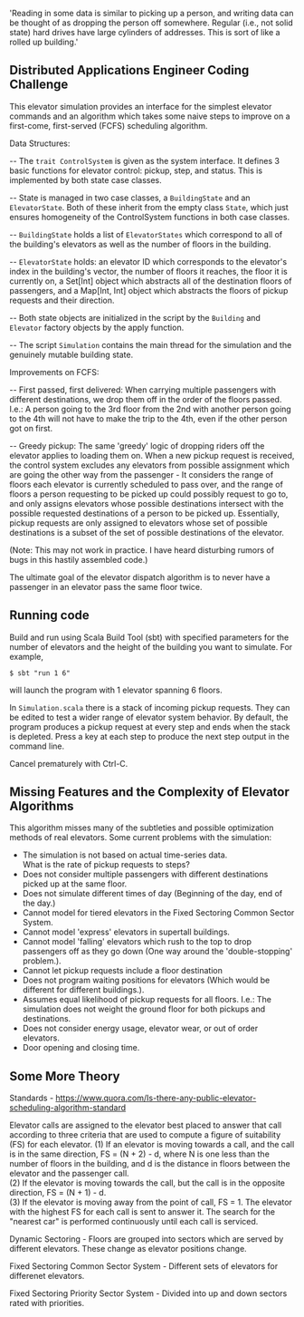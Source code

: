 'Reading in some data is similar to picking up a person, 
and writing data can be thought of as dropping the person 
off somewhere. Regular (i.e., not solid state) hard drives 
have large cylinders of addresses. This is sort of like a rolled up building.'

##  Distributed Applications Engineer Coding Challenge

This elevator simulation provides an interface for the simplest 
elevator commands and an algorithm which takes some naive steps to improve on 
a first-come, first-served (FCFS) scheduling algorithm.  

Data Structures:

-- The `trait ControlSystem` is given as the system interface.
It defines 3 basic functions for elevator control: pickup, step, and status.
This is implemented by both state case classes.

-- State is managed in two case classes, a `BuildingState` and an `ElevatorState`.
Both of these inherit from the empty class `State`, which just ensures 
homogeneity of the ControlSystem functions in both case classes.

-- `BuildingState` holds a list of `ElevatorStates` which correspond to all 
of the building's elevators as well as the number of floors in the building.

-- `ElevatorState` holds: an elevator ID which corresponds to the elevator's index 
in the building's vector, the number of floors it reaches, the floor it is currently on, 
a Set[Int] object which abstracts all of the destination floors of passengers, 
and a Map[Int, Int] object which abstracts the floors of pickup requests and their 
direction.

-- Both state objects are initialized in the script by the `Building` and `Elevator` 
factory objects by the apply function.

-- The script `Simulation` contains the main thread for the simulation and 
the genuinely mutable building state.

Improvements on FCFS:

-- First passed, first delivered:  When carrying multiple passengers with different 
destinations, we drop them off in the order of the floors passed.  I.e.: A person 
going to the 3rd floor from the 2nd with another person going to the 4th will not 
have to make the trip to the 4th, even if the other person got on first.

-- Greedy pickup:  The same 'greedy' logic of dropping riders off the
elevator applies to loading them on.  When a new pickup request is received,
the control system excludes any elevators from possible assignment which are
going the other way from the passenger - It considers the range of floors
each elevator is currently scheduled to pass over, and the range of floors
a person requesting to be picked up could possibly request to go to,
and only assigns elevators whose possible destinations intersect with the
possible requested destinations of a person to be picked up.
Essentially, pickup requests are only assigned to elevators whose set of possible destinations
is a subset of the set of possible destinations of the elevator.

(Note: This may not work in practice.  I have heard disturbing rumors of bugs in
this hastily assembled code.)

The ultimate goal of the elevator dispatch algorithm is to never have a
passenger in an elevator pass the same floor twice.

## Running code

Build and run using Scala Build Tool (sbt) with specified parameters for 
the number of elevators and the height of the building you want to simulate.
For example,

`$ sbt "run 1 6"`

will launch the program with 1 elevator spanning 6 floors.

In `Simulation.scala` there is a stack of incoming pickup requests.  They can be edited to 
test a wider range of elevator system behavior.  By default, the program produces a pickup
request at every step and ends when the stack is depleted.  Press a key at each 
step to produce the next step output in the command line.

Cancel prematurely with Ctrl-C.

##  Missing Features and the Complexity of Elevator Algorithms

This algorithm misses many of the subtleties and possible 
optimization methods of real elevators.  Some current problems with the simulation:

- The simulation is not based on actual time-series data.  
What is the rate of pickup requests to steps? 
- Does not consider multiple passengers with different destinations picked up at the 
same floor.
- Does not simulate different times of day (Beginning of the day, end of the day.)
- Cannot model for tiered elevators in the Fixed Sectoring Common Sector System.
- Cannot model 'express' elevators in supertall buildings.
- Cannot model 'falling' elevators which rush to the top to drop 
passengers off as they go down (One way around the 'double-stopping' problem.).
- Cannot let pickup requests include a floor destination
- Does not program waiting positions for elevators (Which would be different for 
different buildings.). 
- Assumes equal likelihood of pickup requests for all floors.
I.e.: The simulation does not weight the ground floor for both pickups and destinations.
- Does not consider energy usage, elevator wear, or out of order elevators.  
- Door opening and closing time.

## Some More Theory

Standards - https://www.quora.com/Is-there-any-public-elevator-scheduling-algorithm-standard

Elevator calls are assigned to the elevator best 
placed to answer that call according to three criteria 
that are used to compute a figure of suitability (FS)
for each elevator. 
(1) If an elevator is 
moving towards a call, and the call is in the same 
direction, FS = (N + 2) - d, where N is one less 
than the number of floors in the building, and d is 
the distance in floors between the elevator and the passenger call.  
(2) If the elevator is moving towards the call, 
but the call is in the opposite direction, FS = (N + 1) - d.  
(3) If the elevator is moving away from the point of call, 
FS = 1. The elevator with the highest FS for each call is 
sent to answer it. The search for the "nearest car" 
is performed continuously until each call is serviced.

Dynamic Sectoring - Floors are grouped into sectors which are served by different 
elevators.  These change as elevator positions change. 

Fixed Sectoring Common Sector System - Different sets of elevators for differenet 
elevators.

Fixed Sectoring Priority Sector System - Divided into up and down sectors 
rated with priorities.


